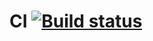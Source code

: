 # CI [![Build status](https://ci.appveyor.com/api/projects/status/sl0ix93c6kovx77v/branch/main?svg=true)](https://ci.appveyor.com/project/vitkakim/aqa-l2-1/branch/main)